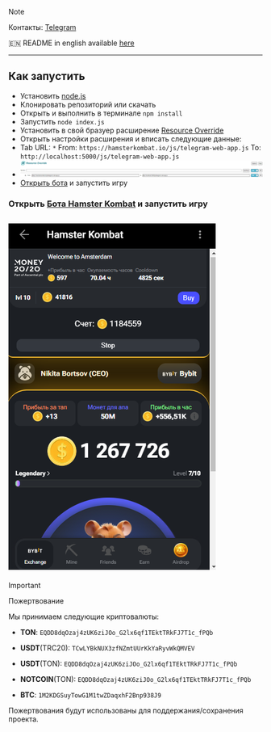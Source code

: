 > [!NOTE]
> Контакты: [Telegram](https://t.me/bonnysid)
>
> 🇪🇳 README in english available [here](README-EN.md)
---
## Как запустить

- Установить [node.js](https://nodejs.org/en)
- Клонировать репозиторий или скачать
- Открыть и выполнить в терминале `npm install`
- Запустить `node index.js`
- Установить в свой бразуер расширение [Resource Override](https://chromewebstore.google.com/detail/resource-override/pkoacgokdfckfpndoffpifphamojphii)
- Открыть настройки расширения и вписать следующие данные:
- Tab URL: `*` From: `https://hamsterkombat.io/js/telegram-web-app.js` To: `http://localhost:5000/js/telegram-web-app.js`
- ![Настройки расширения](settings.png)
- [Открыть бота](https://web.telegram.org/k/#?tgaddr=tg%3A%2F%2Fresolve%3Fdomain%3Dhamster_kombat_bot%26appname%3Dstart%26startapp%3DkentId563525859) и запустить игру


### Открыть [Бота Hamster Kombat](https://web.telegram.org/k/#?tgaddr=tg%3A%2F%2Fresolve%3Fdomain%3Dhamster_kombat_bot%26appname%3Dstart%26startapp%3DkentId563525859) и запустить игру


## ![Результат](res.png)


> [!IMPORTANT]
> Пожертвование
>
> Мы принимаем следующие криптовалюты:
>
> - **TON**: `EQDD8dqOzaj4zUK6ziJOo_G2lx6qf1TEktTRkFJ7T1c_fPQb`
>
> - **USDT**(TRC20): `TCwLYBkNUX3zfNZmtUUrKkYaRyvWkQMVEV`
>
> - **USDT**(TON): `EQDD8dqOzaj4zUK6ziJOo_G2lx6qf1TEktTRkFJ7T1c_fPQb`
>
> - **NOTCOIN**(TON): `EQDD8dqOzaj4zUK6ziJOo_G2lx6qf1TEktTRkFJ7T1c_fPQb`
>
> - **BTC**: `1M2KDGSuyTowG1M1twZDaqxhF2Bnp938J9`
>
> Пожертвования будут использованы для поддержания/сохранения проекта.
